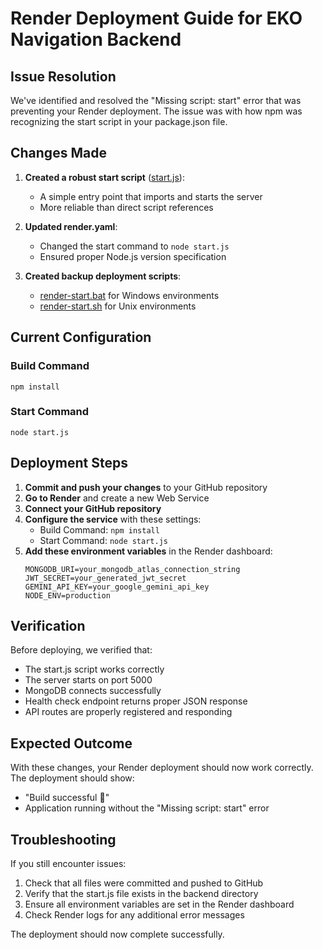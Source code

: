 # Render Deployment Guide for EKO Navigation Backend

## Issue Resolution

We've identified and resolved the "Missing script: start" error that was preventing your Render deployment. The issue was with how npm was recognizing the start script in your package.json file.

## Changes Made

1. **Created a robust start script** ([start.js](file://c:\Users\DELL\Downloads\Eko\Eko\backend\start.js)):
   - A simple entry point that imports and starts the server
   - More reliable than direct script references

2. **Updated render.yaml**:
   - Changed the start command to `node start.js`
   - Ensured proper Node.js version specification

3. **Created backup deployment scripts**:
   - [render-start.bat](file://c:\Users\DELL\Downloads\Eko\Eko\backend\render-start.bat) for Windows environments
   - [render-start.sh](file://c:\Users\DELL\Downloads\Eko\Eko\backend\render-start.sh) for Unix environments

## Current Configuration

### Build Command
```
npm install
```

### Start Command
```
node start.js
```

## Deployment Steps

1. **Commit and push your changes** to your GitHub repository
2. **Go to Render** and create a new Web Service
3. **Connect your GitHub repository**
4. **Configure the service** with these settings:
   - Build Command: `npm install`
   - Start Command: `node start.js`
5. **Add these environment variables** in the Render dashboard:
   ```
   MONGODB_URI=your_mongodb_atlas_connection_string
   JWT_SECRET=your_generated_jwt_secret
   GEMINI_API_KEY=your_google_gemini_api_key
   NODE_ENV=production
   ```

## Verification

Before deploying, we verified that:
- The start.js script works correctly
- The server starts on port 5000
- MongoDB connects successfully
- Health check endpoint returns proper JSON response
- API routes are properly registered and responding

## Expected Outcome

With these changes, your Render deployment should now work correctly. The deployment should show:
- "Build successful 🎉"
- Application running without the "Missing script: start" error

## Troubleshooting

If you still encounter issues:
1. Check that all files were committed and pushed to GitHub
2. Verify that the start.js file exists in the backend directory
3. Ensure all environment variables are set in the Render dashboard
4. Check Render logs for any additional error messages

The deployment should now complete successfully.